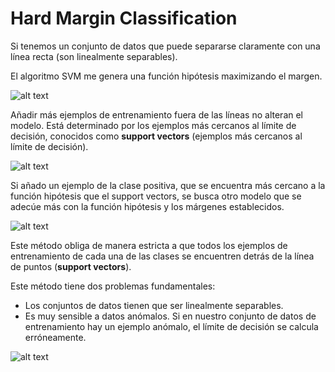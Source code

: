 # Hard Margin Classification

Si tenemos un conjunto de datos que puede separarse claramente con una línea recta (son linealmente separables).

El algoritmo SVM me genera una función hipótesis maximizando el margen.

![alt text](image-3.png)

Añadir más ejemplos de entrenamiento fuera de las líneas no alteran el modelo. Está determinado por los ejemplos más cercanos al límite de decisión, conocidos como **support vectors** (ejemplos más cercanos al límite de decisión).

![alt text](image-4.png)

Si añado un ejemplo de la clase positiva, que se encuentra más cercano a la función hipótesis que el support vectors, se busca otro modelo que se adecúe más con la función hipótesis y los márgenes establecidos.

![alt text](image-5.png)

Este método obliga de manera estricta a que todos los ejemplos de entrenamiento de cada una de las clases se encuentren detrás de la línea de puntos (**support vectors**).

Este método tiene dos problemas fundamentales:
- Los conjuntos de datos tienen que ser linealmente separables.
- Es muy sensible a datos anómalos. Si en nuestro conjunto de datos de entrenamiento hay un ejemplo anómalo, el límite de decisión se calcula erróneamente.

![alt text](image-6.png)

